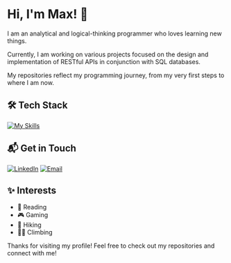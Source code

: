 # Hi, I'm Max! 👋

I am an analytical and logical-thinking programmer who loves learning new things. 

Currently, I am working on various projects focused on the design and implementation of RESTful APIs in conjunction with SQL databases. 

My repositories reflect my programming journey, from my very first steps to where I am now.

## 🛠️ Tech Stack

[![My Skills](https://skillicons.dev/icons?i=java,spring,docker,git,maven,mongodb,mysql,postman)](https://skillicons.dev)

## 📬 Get in Touch
[![LinkedIn](https://img.shields.io/badge/LinkedIn-0077B5?style=for-the-badge&logo=linkedin&logoColor=white)](https://www.linkedin.com/in/maximilian-morawitz-b36287324) 
[![Email](https://img.shields.io/badge/Email-D14836?style=for-the-badge&logo=gmail&logoColor=white)](mailto:morawitz.m@gmail.com)

## ✨ Interests
- 📖 Reading
- 🎮 Gaming
- 🥾 Hiking
- 🧗‍♂️ Climbing

Thanks for visiting my profile! Feel free to check out my repositories and connect with me!
